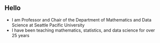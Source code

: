 ## Hello

 - I am Professor and Chair of the Department of Mathematics and Data Science at Seattle Pacific University
 - I have been teaching mathematics, statistics, and data science for over 25 years
